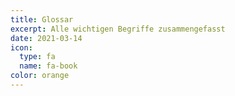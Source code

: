 ```yaml
---
title: Glossar
excerpt: Alle wichtigen Begriffe zusammengefasst
date: 2021-03-14
icon:
  type: fa
  name: fa-book
color: orange
---
```

